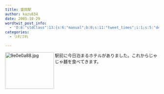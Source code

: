 ```yaml
---
title: 盛岡駅
author: kazu634
date: 2005-10-29
wordtwit_post_info:
  - 'O:8:"stdClass":13:{s:6:"manual";b:0;s:11:"tweet_times";i:1;s:5:"delay";i:0;s:7:"enabled";i:1;s:10:"separation";s:2:"60";s:7:"version";s:3:"3.7";s:14:"tweet_template";b:0;s:6:"status";i:2;s:6:"result";a:0:{}s:13:"tweet_counter";i:2;s:13:"tweet_log_ids";a:1:{i:0;i:2123;}s:9:"hash_tags";a:0:{}s:8:"accounts";a:1:{i:0;s:7:"kazu634";}}'
categories:
  - つれづれ

---
```

<div class="section">
<p>
<a href="http://image.blog.livedoor.jp/simoom634/imgs/9/e/9e0e0a88.jpg" onclick="__gaTracker('send', 'event', 'outbound-article', 'http://image.blog.livedoor.jp/simoom634/imgs/9/e/9e0e0a88.jpg', '');" target="_blank"><img width="160" align="left" alt="9e0e0a88.jpg" src="http://image.blog.livedoor.jp/simoom634/imgs/9/e/9e0e0a88-s.jpg" height="120" border="0" class="pict" /></a>駅前に今日泊まるホテルがありました。これからじゃじゃ麺を食べてきます。
</p>
</div>

